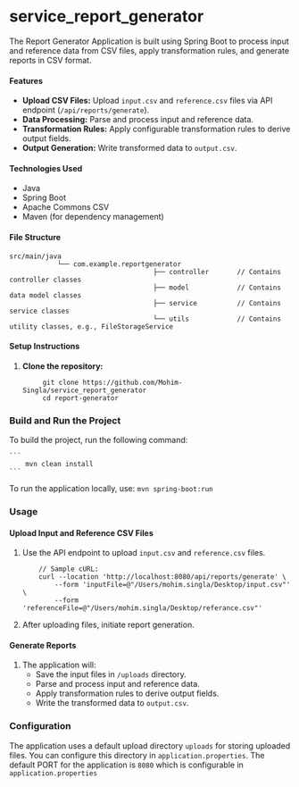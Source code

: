 # service_report_generator
The Report Generator Application is built using Spring Boot to process input and reference data from CSV files, apply transformation rules, and generate reports in CSV format.

#### Features

- **Upload CSV Files:** Upload `input.csv` and `reference.csv` files via API endpoint (`/api/reports/generate`).
- **Data Processing:** Parse and process input and reference data.
- **Transformation Rules:** Apply configurable transformation rules to derive output fields.
- **Output Generation:** Write transformed data to `output.csv`.

#### Technologies Used

- Java
- Spring Boot
- Apache Commons CSV
- Maven (for dependency management)

#### File Structure

```
src/main/java
            └── com.example.reportgenerator
                                    ├── controller       // Contains controller classes
                                    ├── model            // Contains data model classes
                                    ├── service          // Contains service classes
                                    └── utils            // Contains utility classes, e.g., FileStorageService
```

#### Setup Instructions

1. **Clone the repository:**

   ```
        git clone https://github.com/Mohim-Singla/service_report_generator
        cd report-generator
   ```

### Build and Run the Project

To build the project, run the following command:

    ```
        mvn clean install
    ```

To run the application locally, use:
    ```
        mvn spring-boot:run
    ```

### Usage

#### Upload Input and Reference CSV Files

1. Use the API endpoint to upload `input.csv` and `reference.csv` files.
    ```
        // Sample cURL:
        curl --location 'http://localhost:8080/api/reports/generate' \
            --form 'inputFile=@"/Users/mohim.singla/Desktop/input.csv"' \
            --form 'referenceFile=@"/Users/mohim.singla/Desktop/referance.csv"'
    ```
2. After uploading files, initiate report generation.

#### Generate Reports

1. The application will:
   - Save the input files in `/uploads` directory.
   - Parse and process input and reference data.
   - Apply transformation rules to derive output fields.
   - Write the transformed data to `output.csv`.

### Configuration

The application uses a default upload directory `uploads` for storing uploaded files. You can configure this directory in `application.properties`.
The default PORT for the application is `8080` which is configurable in `application.properties`
